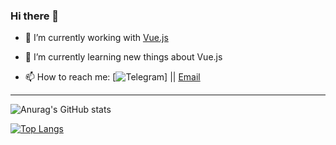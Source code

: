  

### Hi there 👋
- 🔭 I’m currently working with [Vue.js](https://vuejs.org/)
 
- 🌱 I’m currently learning new things about Vue.js 

- 📫 How to reach me: [![Telegram](https://img.shields.io/badge/-@mmasoudi79-000?&labelColor=4f8aff&logo=telegram&link=https://t.me/mmasoudi79)] || [Email](mailto:mohammad.masoudi59@gmail.com)
 
 <hr>
 
 
 
 ![Anurag's GitHub stats](https://github-readme-stats.vercel.app/api?username=mmasoudih&show_icons=true&theme=dracula)

 
 [![Top Langs](https://github-readme-stats.vercel.app/api/top-langs/?username=mmasoudih&layout=compact)](https://github.com/anuraghazra/github-readme-stats)

